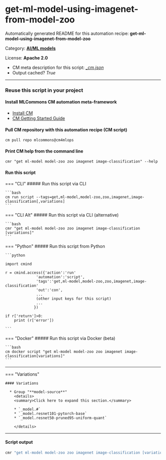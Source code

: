 # get-ml-model-using-imagenet-from-model-zoo
Automatically generated README for this automation recipe: **get-ml-model-using-imagenet-from-model-zoo**

Category: **[AI/ML models](..)**

License: **Apache 2.0**


* CM meta description for this script: *[_cm.json](https://github.com/mlcommons/cm4mlops/tree/main/script/get-ml-model-using-imagenet-from-model-zoo/_cm.json)*
* Output cached? *True*

---
### Reuse this script in your project

#### Install MLCommons CM automation meta-framework

* [Install CM](https://docs.mlcommons.org/ck/install)
* [CM Getting Started Guide](https://docs.mlcommons.org/ck/getting-started/)

#### Pull CM repository with this automation recipe (CM script)

```cm pull repo mlcommons@cm4mlops```

#### Print CM help from the command line

````cmr "get ml-model model-zoo zoo imagenet image-classification" --help````

#### Run this script

=== "CLI"
    ##### Run this script via CLI

    ```bash
    cm run script --tags=get,ml-model,model-zoo,zoo,imagenet,image-classification[,variations] 
    ```
=== "CLI Alt"
    ##### Run this script via CLI (alternative)


    ```bash
    cmr "get ml-model model-zoo zoo imagenet image-classification [variations]" 
    ```

=== "Python"
    ##### Run this script from Python


    ```python

    import cmind

    r = cmind.access({'action':'run'
                  'automation':'script',
                  'tags':'get,ml-model,model-zoo,zoo,imagenet,image-classification'
                  'out':'con',
                  ...
                  (other input keys for this script)
                  ...
                 })

    if r['return']>0:
        print (r['error'])

    ```


=== "Docker"
    ##### Run this script via Docker (beta)

    ```bash
    cm docker script "get ml-model model-zoo zoo imagenet image-classification[variations]" 
    ```
___

=== "Variations"


    #### Variations

      * Group "**model-source**"
        <details>
        <summary>Click here to expand this section.</summary>

        * `_model.#`
        * `_model.resnet101-pytorch-base`
        * `_model.resnet50-pruned95-uniform-quant`

        </details>


___
#### Script output
```bash
cmr "get ml-model model-zoo zoo imagenet image-classification [variations]"  -j
```